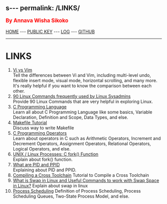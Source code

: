 s---
permalink: /LINKS/
---
<span style="color:red; font-weight:bold; font-size:larger;">By Annava Wisha Sikoko</span>
<br><br>
[HOME](https://annavaws.github.io/os222/) ---
[PUBLIC KEY](TXT/mypubkey.txt) ---
[LOG](TXT/mylog.txt) ---
[GITHUB](https://github.com/annavaws/os222)
<br>
<hr>

# LINKS
1. [Vi vs Vim](https://www.shell-tips.com/linux/vi-vs-vim/)<br>
Tell the differences between Vi and Vim, including multi-level undo, flexible insert mode, visual mode,
horizontal scrolling, and many more. It's really helpful if you want to know the comparison between each other.
2. [90 Linux Commands frequently used by Linux Sysadmins](https://haydenjames.io/90-linux-commands-frequently-used-by-linux-sysadmins/)<br>
Provide 90 Linux Commands that are very helpful in exploring Linux.
3. [C Programming Language](https://www.geeksforgeeks.org/c-programming-language/)<br>
Learn all about C Programming Language like some basics, Variable Declaration, Definition and Scope, Data Types, and else.
4. [Makefile Tutorial](https://makefiletutorial.com/)<br>
Discuss way to write Makefile 
5. [C Programming Operators](https://www.programiz.com/c-programming/c-operators)<br>
Learn about operators in C such as Arithmetic Operators, Increment and Decrement Operators, Assignment Operators, Relational Operators, Logical Operators, and else.
6. [UNIX / Linux Processes: C fork() Function](https://www.thegeekstuff.com/2012/05/c-fork-function/)<br>
Explain about fork() function.
7. [What are PID and PPID](https://delightlylinux.wordpress.com/2012/06/25/what-is-pid-and-ppid/)<br>
Explaining about PID and PPID. 
8. [Compiling a Cross Toolchain](https://you.be/6Mw4l0khpCU)
Tutorial to Compile a Cross Toolchain
9. [ What is Swap in Linux and Useful Commands to work with Swap Space in Linux?](https://www.devopsschool.com/blog/what-is-swap-in-linux-and-useful-commands-to-work-with-swap-space-in-linux/)
Explain about swap in linux
10. [Process Scheduling](https://www.tutorialspoint.com/operating_system/os_process_scheduling.htm)
Definition of Process Scheduling, Process Scheduling Queues, Two-State Process Model, and else.
